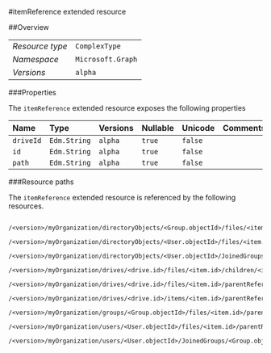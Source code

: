 #itemReference extended resource

 



##Overview

|  |  | 
| :-- | :-- | 
| _Resource type_ | `ComplexType` | 
| _Namespace_ | `Microsoft.Graph` | 
| _Versions_ | `alpha` | 


###Properties

The `itemReference` extended resource exposes the following properties 

| Name | Type | Versions | Nullable | Unicode | Comments | 
| :-- | :-- | :-- | :-- | :-- | :-- | 
| `driveId` | `Edm.String` | `alpha` | `true` | `false` |  | 
| `id` | `Edm.String` | `alpha` | `true` | `false` |  | 
| `path` | `Edm.String` | `alpha` | `true` | `false` |  | 


###Resource paths

The `itemReference` extended resource is referenced by the following resources. 

```
	/<version>/myOrganization/directoryObjects/<Group.objectId>/files/<item.id>/parentReference
	/<version>/myOrganization/directoryObjects/<User.objectId>/files/<item.id>/parentReference
	/<version>/myOrganization/directoryObjects/<User.objectId>/JoinedGroups/<Group.objectId>/files/<item.id>/parentReference
	/<version>/myOrganization/drives/<drive.id>/files/<item.id>/children/<item.id>/parentReference
	/<version>/myOrganization/drives/<drive.id>/files/<item.id>/parentReference
	/<version>/myOrganization/drives/<drive.id>/items/<item.id>/parentReference
	/<version>/myOrganization/groups/<Group.objectId>/files/<item.id>/parentReference
	/<version>/myOrganization/users/<User.objectId>/files/<item.id>/parentReference
	/<version>/myOrganization/users/<User.objectId>/JoinedGroups/<Group.objectId>/files/<item.id>/parentReference
```





